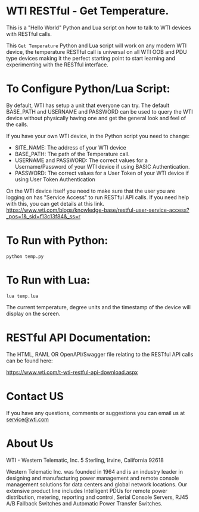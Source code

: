 # WTI RESTful - Get Temperature.

This is a "Hello World" Python and Lua script on how to talk to WTI devices with RESTful calls.

This `Get Temperature` Python and Lua script will work on any modern WTI device, the temperature RESTful call is universal on all WTI OOB and PDU type devices making it the perfect starting point to start learning and experimenting with the RESTful interface.

# To Configure Python/Lua Script:
By default, WTI has setup a unit that everyone can try. The default BASE_PATH and USERNAME and PASSWORD can be used to query the WTI device without physically having one and get the general look and feel of the calls.

If you have your own WTI device, in the Python script you need to change:
- SITE_NAME: The address of your WTI device
- BASE_PATH: The path of the Temperature call.
- USERNAME and PASSWORD: The correct values for a Username/Password of your WTI device if using BASIC Authentication.
- PASSWORD: The correct values for a User Token of your WTI device if using User Token Authentication

On the WTI device itself you need to make sure that the user you are logging on has "Service Access" to run RESTful API calls. If you need help with this, you can get details at this link. https://www.wti.com/blogs/knowledge-base/restful-user-service-access?_pos=1&_sid=f13c13f84&_ss=r


# To Run with Python:
`python temp.py`

# To Run with Lua:
`lua temp.lua`

The current temperature, degree units and the timestamp of the device will display on the screen.

# RESTful API Documentation:

The HTML, RAML OR OpenAPI/Swagger file relating to the RESTful API calls can be found here:

https://www.wti.com/t-wti-restful-api-download.aspx

# Contact US
If you have any questions, comments or suggestions you can email us at service@wti.com

# About Us
WTI - Western Telematic, Inc.
5 Sterling, Irvine, California 92618

Western Telematic Inc. was founded in 1964 and is an industry leader in designing and manufacturing power management and remote console management solutions for data centers and global network locations. 
Our extensive product line includes Intelligent PDUs for remote power distribution, metering, reporting and control, Serial Console Servers, RJ45 A/B Fallback Switches and Automatic Power Transfer Switches.


